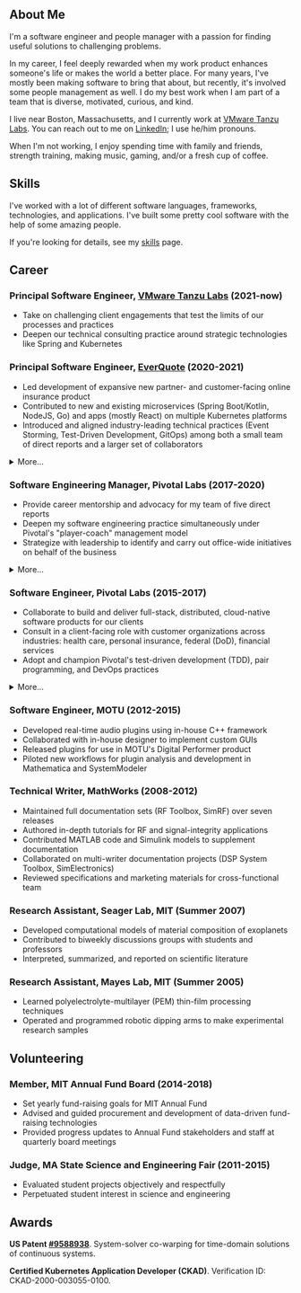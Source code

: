 ## About Me

I'm a software engineer and people manager with a passion for finding useful solutions to challenging problems.

In my career, I feel deeply rewarded when my work product enhances someone's life or makes the world a better place. For many years, I've mostly been making software to bring that about, but recently, it's involved some people management as well. I do my best work when I am part of a team that is diverse, motivated, curious, and kind.

I live near Boston, Massachusetts, and I currently work at [VMware Tanzu Labs](https://tanzu.vmware.com/tanzu). You can reach out to me on [LinkedIn](https://www.linkedin.com/in/tyson-mcnulty-611146b/); I use he/him pronouns.

When I'm not working, I enjoy spending time with family and friends, strength training, making music, gaming, and/or a fresh cup of coffee.

## Skills

I've worked with a lot of different software languages, frameworks, technologies, and applications. I've built some pretty cool software with the help of some amazing people.

If you're looking for details, see my [skills](./skills.md) page.

## Career

### **Principal Software Engineer**, [VMware Tanzu Labs](https://tanzu.vmware.com/tanzu) (2021-now)

* Take on challenging client engagements that test the limits of our processes and practices
* Deepen our technical consulting practice around strategic technologies like Spring and Kubernetes

### **Principal Software Engineer**, [EverQuote](https://www.everquote.com/about) (2020-2021)

* Led development of expansive new partner- and customer-facing online insurance product
* Contributed to new and existing microservices (Spring Boot/Kotlin, NodeJS, Go) and apps (mostly React) on multiple Kubernetes platforms
* Introduced and aligned industry-leading technical practices (Event Storming, Test-Driven Development, GitOps) among both a small team of direct reports and a larger set of collaborators

<details><summary>More...</summary>
<p>
At EverQuote, I got the chance delve deeply into the online advertising and insurance space. Upon arrival, I was put to work immediately to the task of bootstrapping a brand-new product with a very small team. I brought my "consulting toolkit" to bear, leaning especially on techniques for getting a newly formed team communicating effectively and producing useful software quickly. The product went live in production after 2-3 months of initial development, and was pulling in over $50K/day of revenue by 9 months.
</p>

<p>
As a "P-level manager," I still straddled the fence of technical and organizational leadership. My product team grew from about 3 people to 15-20, very few of whom reported directly to me, which created challenges of its own! After nine months, I had to make a decision on whether to see the project through to the next phase, and ultimately decided to return to consulting.
</p>
<hr>
</details>

### **Software Engineering Manager**, Pivotal Labs (2017-2020)

* Provide career mentorship and advocacy for my team of five direct reports
* Deepen my software engineering practice simultaneously under Pivotal's "player-coach" management model
* Strategize with leadership to identify and carry out office-wide initiatives on behalf of the business

<details><summary>More...</summary>
<p>I took on the people manager role in an effort to make a stronger impact on the success of my office, and in doing so, I developed a new perspective on the operation of our business. A large part of people management at my level could be summarized as bridging our leadership's goals with the individual intentions and motivations of my reports. I have found that I'm able to produce such alignment best when I am able to practice candor, empathy, and trust on both sides of that bridge.</p>

<p>My time in this role has been split between 90% engineering and 10% people management. Maintaining my responsibilities as a contributor motivates me to a high degree, and I love that it keeps me attuned to the experiences of the majority of the office and to my reports.</p>

<hr>
</details>

### **Software Engineer**, Pivotal Labs (2015-2017)

* Collaborate to build and deliver full-stack, distributed, cloud-native software products for our clients
* Consult in a client-facing role with customer organizations across industries: health care, personal insurance, federal (DoD), financial services
* Adopt and champion Pivotal's test-driven development (TDD), pair programming, and DevOps practices

<details><summary>More...</summary>
<p>Becoming a software engineer at Pivotal Labs has been a profoundly transformative experience for me. At Labs, we espouse a very structured work methodology for its Labs teams: we aim to colocate 40 hours a week, pair program for 100% of our development time, and test-drive 100% of our code. Exceptions arise, but prove the rule--a deep understanding and commitment to Pivotal's engineering practices bring me and my teams product success time and time again.</p>

<p>Software engineering has been only one component of my role. We are client-facing consultants as well, driving constantly toward our their definition of success. Most of my project teams have been split 50/50 between Pivots and clients, and we prioritize pairing with our client's team members while we are onboarding them to our methodologies. As I have matured in my role, my daily project activities have become nearly 100% client-facing.</p>

<hr>
</details>

### **Software Engineer**, MOTU (2012-2015)

* Developed real-time audio plugins using in-house C++ framework
* Collaborated with in-house designer to implement custom GUIs
* Released plugins for use in MOTU's Digital Performer product
* Piloted new workflows for plugin analysis and development in Mathematica and SystemModeler

### **Technical Writer**, MathWorks (2008-2012)
* Maintained full documentation sets (RF Toolbox, SimRF) over seven releases
* Authored in-depth tutorials for RF and signal-integrity applications
* Contributed MATLAB code and Simulink models to supplement documentation
* Collaborated on multi-writer documentation projects (DSP System Toolbox, SimElectronics)
* Reviewed specifications and marketing materials for cross-functional team

### **Research Assistant**, Seager Lab, MIT (Summer 2007)
* Developed computational models of material composition of exoplanets
* Contributed to biweekly discussions groups with students and professors
* Interpreted, summarized, and reported on scientific literature

### **Research Assistant**, Mayes Lab, MIT (Summer 2005)
* Learned polyelectrolyte-multilayer (PEM) thin-film processing techniques
* Operated and programmed robotic dipping arms to make experimental research samples

## Volunteering

### **Member**, MIT Annual Fund Board (2014-2018)

* Set yearly fund-raising goals for MIT Annual Fund
* Advised and guided procurement and development of data-driven fund-raising technologies
* Provided progress updates to Annual Fund stakeholders and staff at quarterly board meetings

### **Judge**, MA State Science and Engineering Fair (2011-2015)

* Evaluated student projects objectively and respectfully
* Perpetuated student interest in science and engineering

## Awards

**US Patent [#9588938](http://patft.uspto.gov/netacgi/nph-Parser?Sect1=PTO1&Sect2=HITOFF&d=PALL&p=1&u=%2Fnetahtml%2FPTO%2Fsrchnum.htm&r=1&f=G&l=50&s1=9588938.PN.&OS=PN/9588938&RS=PN/9588938)**. System-solver co-warping for time-domain solutions of continuous systems.

**Certified Kubernetes Application Developer (CKAD)**. Verification ID: CKAD-2000-003055-0100.
